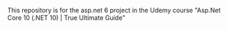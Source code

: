 This repository is for the asp.net 6 project in the Udemy course "Asp.Net Core 10 (.NET 10) | True Ultimate Guide"
